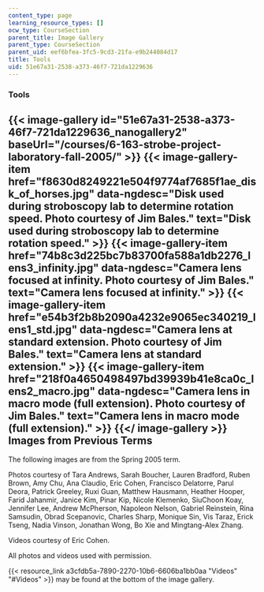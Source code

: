 ```yaml
---
content_type: page
learning_resource_types: []
ocw_type: CourseSection
parent_title: Image Gallery
parent_type: CourseSection
parent_uid: eef6bfea-3fc5-9cd3-21fa-e9b244084d17
title: Tools
uid: 51e67a31-2538-a373-46f7-721da1229636
---
```


### Tools
{{< image-gallery id="51e67a31-2538-a373-46f7-721da1229636_nanogallery2" baseUrl="/courses/6-163-strobe-project-laboratory-fall-2005/" >}}
{{< image-gallery-item href="f8630d8249221e504f9774af7685f1ae_disk_of_horses.jpg" data-ngdesc="Disk used during stroboscopy lab to determine rotation speed. Photo courtesy of Jim Bales." text="Disk used during stroboscopy lab to determine rotation speed." >}}
{{< image-gallery-item href="74b8c3d225bc7b83700fa588a1db2276_lens3_infinity.jpg" data-ngdesc="Camera lens focused at infinity. Photo courtesy of Jim Bales." text="Camera lens focused at infinity." >}}
{{< image-gallery-item href="e54b3f2b8b2090a4232e9065ec340219_lens1_std.jpg" data-ngdesc="Camera lens at standard extension. Photo courtesy of Jim Bales." text="Camera lens at standard extension." >}}
{{< image-gallery-item href="218f0a4650498497bd39939b41e8ca0c_lens2_macro.jpg" data-ngdesc="Camera lens in macro mode (full extension). Photo courtesy of Jim Bales." text="Camera lens in macro mode (full extension)." >}}
{{</ image-gallery >}}
Images from Previous Terms
--------------------------

The following images are from the Spring 2005 term.

Photos courtesy of Tara Andrews, Sarah Boucher, Lauren Bradford, Ruben Brown, Amy Chu, Ana Claudio, Eric Cohen, Francisco Delatorre, Parul Deora, Patrick Greeley, Ruxi Guan, Matthew Hausmann, Heather Hooper, Farid Jahanmir, Janice Kim, Pinar Kip, Nicole Klemenko, SiuChoon Koay, Jennifer Lee, Andrew McPherson, Napoleon Nelson, Gabriel Reinstein, Rina Samsudin, Obrad Scepanovic, Charles Sharp, Monique Sin, Vis Taraz, Erick Tseng, Nadia Vinson, Jonathan Wong, Bo Xie and Mingtang-Alex Zhang.

Videos courtesy of Eric Cohen.

All photos and videos used with permission.

  
  
{{< resource_link a3cfdb5a-7890-2270-10b6-6606ba1bb0aa "Videos" "#Videos" >}} may be found at the bottom of the image gallery.